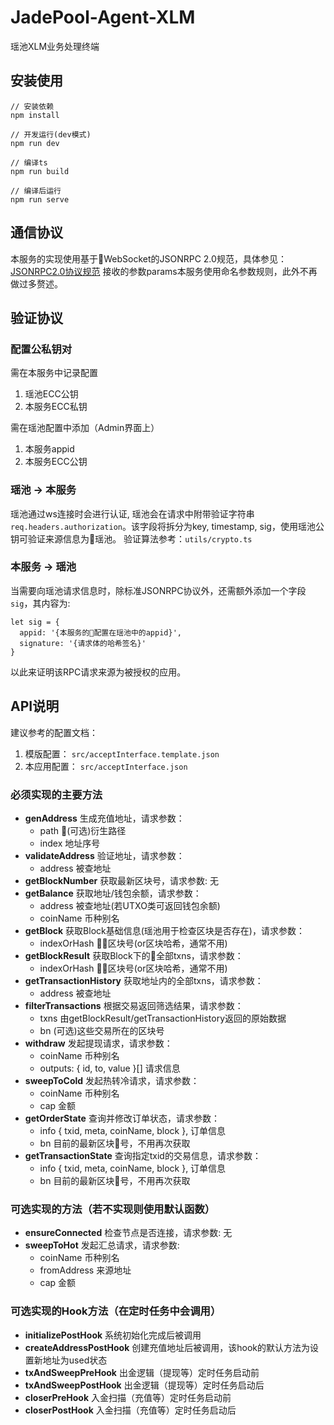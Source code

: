 # JadePool-Agent-XLM

瑶池XLM业务处理终端

## 安装使用

``` lang=shell
// 安装依赖
npm install

// 开发运行(dev模式)
npm run dev

// 编译ts
npm run build

// 编译后运行
npm run serve
```

## 通信协议

本服务的实现使用基于WebSocket的JSONRPC 2.0规范，具体参见：
[JSONRPC2.0协议规范](https://www.jsonrpc.org/specification)
接收的参数params本服务使用命名参数规则，此外不再做过多赘述。

## 验证协议

### 配置公私钥对

需在本服务中记录配置

1. 瑶池ECC公钥
2. 本服务ECC私钥

需在瑶池配置中添加（Admin界面上）

1. 本服务appid
2. 本服务ECC公钥

### 瑶池 -> 本服务

瑶池通过ws连接时会进行认证, 瑶池会在请求中附带验证字符串`req.headers.authorization`。该字段将拆分为key, timestamp, sig，使用瑶池公钥可验证来源信息为瑶池。
验证算法参考：`utils/crypto.ts`

### 本服务 -> 瑶池

当需要向瑶池请求信息时，除标准JSONRPC协议外，还需额外添加一个字段`sig`，其内容为:

``` lang=javascript
let sig = {
  appid: '{本服务的配置在瑶池中的appid}',
  signature: '{请求体的哈希签名}'
}
```

以此来证明该RPC请求来源为被授权的应用。

## API说明

建议参考的配置文档：

1. 模版配置： `src/acceptInterface.template.json`
2. 本应用配置： `src/acceptInterface.json`

### 必须实现的主要方法

- **genAddress** 生成充值地址，请求参数：
  - path (可选)衍生路径
  - index 地址序号
- **validateAddress** 验证地址，请求参数：
  - address 被查地址
- **getBlockNumber** 获取最新区块号，请求参数: 无
- **getBalance** 获取地址/钱包余额，请求参数：
  - address 被查地址(若UTXO类可返回钱包余额)
  - coinName 币种别名
- **getBlock** 获取Block基础信息(瑶池用于检查区块是否存在)，请求参数：
  - indexOrHash 区块号(or区块哈希，通常不用)
- **getBlockResult** 获取Block下的全部txns，请求参数：
  - indexOrHash 区块号(or区块哈希，通常不用)
- **getTransactionHistory** 获取地址内的全部txns，请求参数：
  - address 被查地址
- **filterTransactions** 根据交易返回筛选结果，请求参数：
  - txns 由getBlockResult/getTransactionHistory返回的原始数据
  - bn (可选)这些交易所在的区块号
- **withdraw** 发起提现请求，请求参数：
  - coinName 币种别名
  - outputs: { id, to, value }[] 请求信息
- **sweepToCold** 发起热转冷请求，请求参数：
  - coinName 币种别名
  - cap 金额
- **getOrderState** 查询并修改订单状态，请求参数：
  - info { txid, meta, coinName, block }, 订单信息
  - bn 目前的最新区块号，不用再次获取
- **getTransactionState** 查询指定txid的交易信息，请求参数：
  - info { txid, meta, coinName, block }, 订单信息
  - bn 目前的最新区块号，不用再次获取

### 可选实现的方法（若不实现则使用默认函数）

- **ensureConnected** 检查节点是否连接，请求参数: 无
- **sweepToHot** 发起汇总请求，请求参数:
  - coinName 币种别名
  - fromAddress 来源地址
  - cap 金额

### 可选实现的Hook方法（在定时任务中会调用）

- **initializePostHook** 系统初始化完成后被调用
- **createAddressPostHook** 创建充值地址后被调用，该hook的默认方法为设置新地址为used状态
- **txAndSweepPreHook** 出金逻辑（提现等）定时任务启动前
- **txAndSweepPostHook** 出金逻辑（提现等）定时任务启动后
- **closerPreHook** 入金扫描（充值等）定时任务启动前
- **closerPostHook** 入金扫描（充值等）定时任务启动后